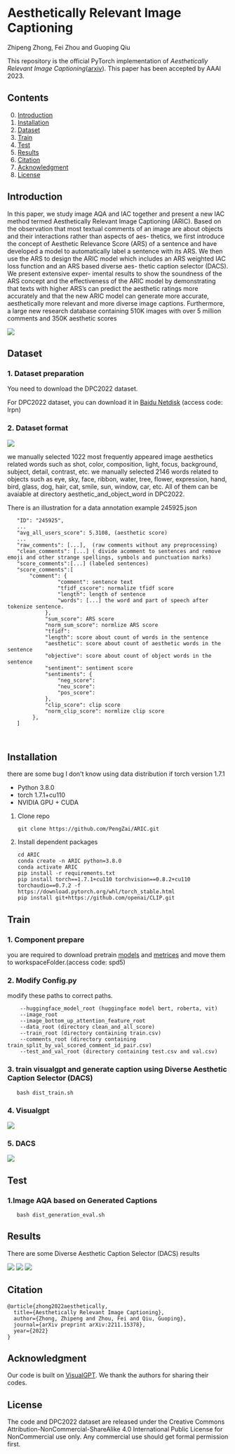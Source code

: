 # Aesthetically Relevant Image Captioning

Zhipeng Zhong, Fei Zhou and Guoping Qiu

This repository is the official PyTorch implementation of *Aesthetically Relevant Image Captioning*([arxiv](https://arxiv.org/abs/2211.15378)). This paper has been accepted by AAAI 2023.


## Contents

0. [Introduction](#Introduction)
1. [Installation](#Installation)
2. [Dataset](#Dataset)
3. [Train](#Train)
4. [Test](#Test)
5. [Results](#Results)
6. [Citation](#Citation)
7. [Acknowledgment](#Acknowledgment)
8. [License](#License)

<h2 id="Introduction"> Introduction </h2>
In this paper, we study image AQA and IAC together and present a new IAC method termed Aesthetically Relevant Image Captioning (ARIC). Based on the observation that most textual comments of an image are about objects and their interactions rather than aspects of aes- thetics, we first introduce the concept of Aesthetic Relevance Score (ARS) of a sentence and have developed a model to automatically label a sentence with its ARS. We then use the ARS to design the ARIC model which includes an ARS weighted IAC loss function and an ARS based diverse aes- thetic caption selector (DACS). We present extensive exper- imental results to show the soundness of the ARS concept and the effectiveness of the ARIC model by demonstrating that texts with higher ARS’s can predict the aesthetic ratings more accurately and that the new ARIC model can generate more accurate, aesthetically more relevant and more diverse image captions. Furthermore, a large new research database containing 510K images with over 5 million comments and 350K aesthetic scores

![](./figures/multimodal_assessment.png)



<h2 id="Dataset"> Dataset </h2>

### 1. Dataset preparation

You need to download the DPC2022 dataset.

   For DPC2022 dataset, you can download it in [Baidu Netdisk](https://pan.baidu.com/s/1TT1EKNV3ivYXUDoX5hDVag) (access code: lrpn)

### 2. Dataset format

![](./figures/ars_example.png)

we manually selected 1022 most frequently appeared image aesthetics related words such as shot, color, composition, light, focus, background, subject, detail, contrast, etc. we manually selected 2146 words related to objects such as eye, sky, face, ribbon, water, tree, flower, expression, hand, bird, glass, dog, hair, cat, smile, sun, window, car, etc. All of them can be avaiable at directory aesthetic_and_object_word in DPC2022.

There is an illustration for a data annotation example 245925.json 
```
   "ID": "245925",
   ...
   "avg_all_users_score": 5.3108, (aesthetic score)
   ...
   "raw_comments": [...],  (raw comments without any preprocessing)
   "clean_comments": [...] ( divide acomment to sentences and remove emoji and other strange spellings, symbols and punctuation marks)
   "score_comments":[...] (labeled sentences)
   "score_comments":[
       "comment": {
                "comment": sentence text
                "tfidf_cscore": normalize tfidf score
                "length": length of sentence
                "words": [...] the word and part of speech after  tokenize sentence.
            },
            "sum_score": ARS score
            "norm_sum_score": normlize ARS score
            "tfidf": 
            "length": score about count of words in the sentence
            "aesthetic": score about count of aesthetic words in the sentence
            "objective": score about count of object words in the sentence
            "sentiment": sentiment score
            "sentiments": {
                "neg_score": 
                "neu_score": 
                "pos_score": 
            },
            "clip_score": clip score
            "norm_clip_score": normlize clip score
        },
   ]



```

<h2 id="Installation"> Installation </h2>

there are some bug I don't know using data distribution if torch version 1.7.1

* Python 3.8.0
* torch 1.7.1+cu110
* NVIDIA GPU + CUDA


1. Clone repo

    ```git clone https://github.com/PengZai/ARIC.git```

2. Install dependent packages

   ```
   cd ARIC
   conda create -n ARIC python=3.8.0
   conda activate ARIC
   pip install -r requirements.txt 
   pip install torch==1.7.1+cu110 torchvision==0.8.2+cu110 torchaudio==0.7.2 -f https://download.pytorch.org/whl/torch_stable.html
   pip install git+https://github.com/openai/CLIP.git

   ```


<h2 id="Train"> Train </h2>

### 1. Component prepare

   you are required to download pretrain [models](https://pan.baidu.com/s/1CAj0lLLkBscz6x91-Bf_4A) and [metrices](https://pan.baidu.com/s/1CAj0lLLkBscz6x91-Bf_4A) and move them to workspaceFolder.(access code: spd5)
   
### 2. Modify Config.py

modify these paths to correct paths. 
```
    --huggingface_model_root (huggingface model bert, roberta, vit)
    --image_root 
    --image_bottom_up_attention_feature_root
    --data_root (directory clean_and_all_score)
    --train_root (directory containing train.csv)
    --comments_root (directory containing train_split_by_val_scored_comment_id_pair.csv)
    --test_and_val_root (directory containing test.csv and val.csv)
```

### 3. train visualgpt and generate caption using Diverse Aesthetic Caption Selector (DACS) 
   
```
   bash dist_train.sh
```

### 4. Visualgpt
![](./figures/visualgpt.png)
### 5. DACS
![](./figures/DACS.png)


<h2 id="Test"> Test </h2>

### 1.Image AQA based on Generated Captions

```
   bash dist_generation_eval.sh
```


<h2 id="Results"> Results </h2>

There are some Diverse Aesthetic Caption Selector (DACS) results

![](./figures/image_caption_example_6.png)
![](./figures/image_caption_example_10.png)
![](./figures/image_caption_example_14.png)


<h2 id="Citation"> Citation </h2>

```
@article{zhong2022aesthetically,
  title={Aesthetically Relevant Image Captioning},
  author={Zhong, Zhipeng and Zhou, Fei and Qiu, Guoping},
  journal={arXiv preprint arXiv:2211.15378},
  year={2022}
}
```

<h2 id="Acknowledgment"> Acknowledgment </h2>

   Our code is built on [VisualGPT](https://github.com/Vision-CAIR/VisualGPT). We thank the authors for sharing their codes.


<h2 id="License"> License </h2> 

   The code and DPC2022 dataset are released under the Creative Commons Attribution-NonCommercial-ShareAlike 4.0 International
   Public License for NonCommercial use only. Any commercial use should get formal permission first. 
